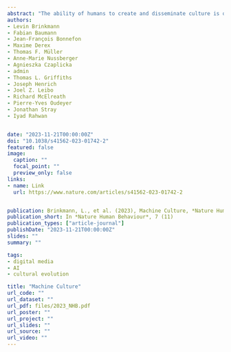 ```yaml
---
abstract: "The ability of humans to create and disseminate culture is often credited as the single most important factor of our success as a species. In this Perspective, we explore the notion of ‘machine culture’, culture mediated or generated by machines. We argue that intelligent machines simultaneously transform the cultural evolutionary processes of variation, transmission and selection. Recommender algorithms are altering social learning dynamics. Chatbots are forming a new mode of cultural transmission, serving as cultural models. Furthermore, intelligent machines are evolving as contributors in generating cultural traits—from game strategies and visual art to scientific results. We provide a conceptual framework for studying the present and anticipated future impact of machines on cultural evolution, and present a research agenda for the study of machine culture."
authors:
- Levin Brinkmann
- Fabian Baumann
- Jean-François Bonnefon
- Maxime Derex
- Thomas F. Müller
- Anne-Marie Nussberger
- Agnieszka Czaplicka
- admin
- Thomas L. Griffiths
- Joseph Henrich
- Joel Z. Leibo
- Richard McElreath
- Pierre-Yves Oudeyer
- Jonathan Stray
- Iyad Rahwan 


date: "2023-11-21T00:00:00Z"
doi: "10.1038/s41562-023-01742-2"
featured: false
image:
  caption: ""
  focal_point: ""
  preview_only: false
links:
- name: Link
  url: https://www.nature.com/articles/s41562-023-01742-2


publication: Brinkmann, L., et al. (2023), Machine Culture, *Nature Human Behaviour*, 7 (11)
publication_short: In *Nature Human Behaviour*, 7 (11)
publication_types: ["article-journal"]
publishDate: "2023-11-21T00:00:00Z"
slides: ""
summary: ""

tags:
- digital media
- AI
- cultural evolution

title: "Machine Culture"
url_code: ""
url_dataset: ""
url_pdf: files/2023_NHB.pdf
url_poster: ""
url_project: ""
url_slides: ""
url_source: ""
url_video: ""
---
```


